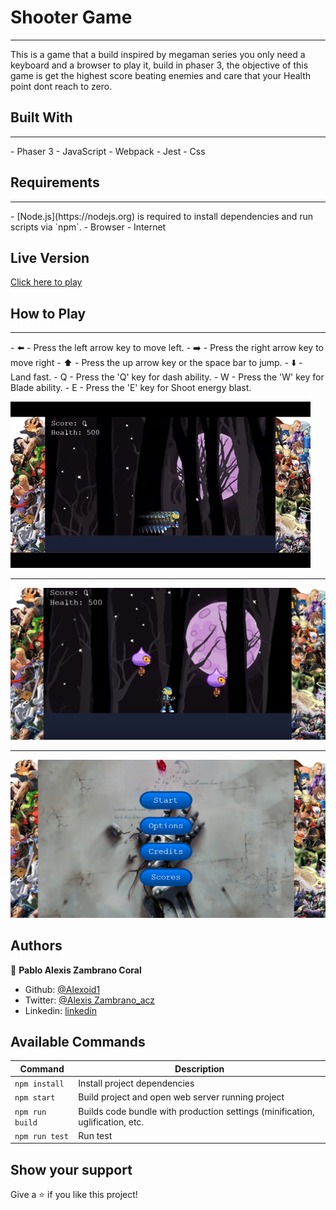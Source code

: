 # Shooter Game
<hr>
This is a game that a build inspired by megaman series you only need a keyboard and a browser to play it, build in phaser 3, the objective of this game is get the highest score beating enemies and care that your Health point dont reach to zero.

## Built With
<hr>
 - Phaser 3
 - JavaScript
 - Webpack
 - Jest
 - Css

## Requirements
<hr>
 - [Node.js](https://nodejs.org) is required to install dependencies and run scripts via `npm`.
 - Browser 
 - Internet


## Live Version
[Click here to play](https://trusting-swanson-f1ffbe.netlify.app/)


## How to Play
<hr>
- ⬅️ - Press the left arrow key to move left.
- ➡️ - Press the right arrow key to move right
- ⬆️ - Press the up arrow key or the space bar to jump.
- ⬇️ - Land fast.
- Q  - Press the 'Q' key for dash ability.
- W  - Press the 'W' key for Blade ability.
- E  - Press the 'E' key for Shoot energy blast.

![gif](./images/robogif.gif)
<hr>

![screenshot](./images/img1.png)
<hr>

![screenshot](./images/img2.png)



## Authors

👤 **Pablo Alexis Zambrano Coral**
- Github: [@Alexoid1](https://github.com/Alexoid1)
- Twitter: [@Alexis Zambrano_acz](https://twitter.com/pablo_acz)
- Linkedin: [linkedin](https://www.linkedin.com/in/pablo-alexis-zambrano-coral-7a614a189/)


## Available Commands

| Command | Description |
|---------|-------------|
| `npm install` | Install project dependencies |
| `npm start` | Build project and open web server running project |
| `npm run build` | Builds code bundle with production settings (minification, uglification, etc.|
| `npm run test` | Run test |


## Show your support

Give a ⭐️ if you like this project!


